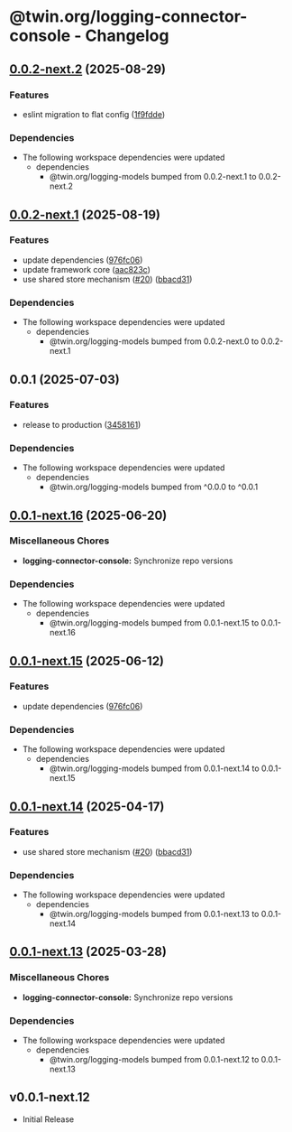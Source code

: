 # @twin.org/logging-connector-console - Changelog

## [0.0.2-next.2](https://github.com/twinfoundation/logging/compare/logging-connector-console-v0.0.2-next.1...logging-connector-console-v0.0.2-next.2) (2025-08-29)


### Features

* eslint migration to flat config ([1f9fdde](https://github.com/twinfoundation/logging/commit/1f9fddedfdcce9942afed431d9460a0f22092744))


### Dependencies

* The following workspace dependencies were updated
  * dependencies
    * @twin.org/logging-models bumped from 0.0.2-next.1 to 0.0.2-next.2

## [0.0.2-next.1](https://github.com/twinfoundation/logging/compare/logging-connector-console-v0.0.2-next.0...logging-connector-console-v0.0.2-next.1) (2025-08-19)


### Features

* update dependencies ([976fc06](https://github.com/twinfoundation/logging/commit/976fc06976c4899769486b7cb2e827c407d7fc89))
* update framework core ([aac823c](https://github.com/twinfoundation/logging/commit/aac823c2ead88843618b8a82b308d5a793411764))
* use shared store mechanism ([#20](https://github.com/twinfoundation/logging/issues/20)) ([bbacd31](https://github.com/twinfoundation/logging/commit/bbacd31af991d82d84294ad432a40830692880ca))


### Dependencies

* The following workspace dependencies were updated
  * dependencies
    * @twin.org/logging-models bumped from 0.0.2-next.0 to 0.0.2-next.1

## 0.0.1 (2025-07-03)


### Features

* release to production ([3458161](https://github.com/twinfoundation/logging/commit/3458161b4bb530f86e4d1fe06123d885cdcb114d))


### Dependencies

* The following workspace dependencies were updated
  * dependencies
    * @twin.org/logging-models bumped from ^0.0.0 to ^0.0.1

## [0.0.1-next.16](https://github.com/twinfoundation/logging/compare/logging-connector-console-v0.0.1-next.15...logging-connector-console-v0.0.1-next.16) (2025-06-20)


### Miscellaneous Chores

* **logging-connector-console:** Synchronize repo versions


### Dependencies

* The following workspace dependencies were updated
  * dependencies
    * @twin.org/logging-models bumped from 0.0.1-next.15 to 0.0.1-next.16

## [0.0.1-next.15](https://github.com/twinfoundation/logging/compare/logging-connector-console-v0.0.1-next.14...logging-connector-console-v0.0.1-next.15) (2025-06-12)


### Features

* update dependencies ([976fc06](https://github.com/twinfoundation/logging/commit/976fc06976c4899769486b7cb2e827c407d7fc89))


### Dependencies

* The following workspace dependencies were updated
  * dependencies
    * @twin.org/logging-models bumped from 0.0.1-next.14 to 0.0.1-next.15

## [0.0.1-next.14](https://github.com/twinfoundation/logging/compare/logging-connector-console-v0.0.1-next.13...logging-connector-console-v0.0.1-next.14) (2025-04-17)


### Features

* use shared store mechanism ([#20](https://github.com/twinfoundation/logging/issues/20)) ([bbacd31](https://github.com/twinfoundation/logging/commit/bbacd31af991d82d84294ad432a40830692880ca))


### Dependencies

* The following workspace dependencies were updated
  * dependencies
    * @twin.org/logging-models bumped from 0.0.1-next.13 to 0.0.1-next.14

## [0.0.1-next.13](https://github.com/twinfoundation/logging/compare/logging-connector-console-v0.0.1-next.12...logging-connector-console-v0.0.1-next.13) (2025-03-28)


### Miscellaneous Chores

* **logging-connector-console:** Synchronize repo versions


### Dependencies

* The following workspace dependencies were updated
  * dependencies
    * @twin.org/logging-models bumped from 0.0.1-next.12 to 0.0.1-next.13

## v0.0.1-next.12

- Initial Release
